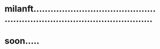 # milanft...............................................................................................
# soon.....
